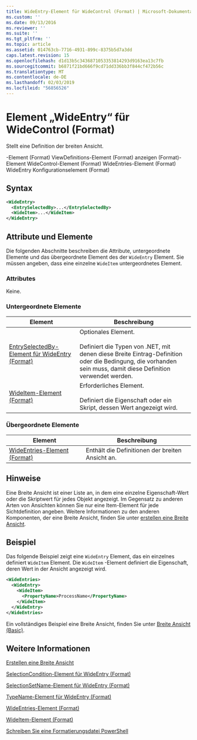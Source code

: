 ```yaml
---
title: WideEntry-Element für WideControl (Format) | Microsoft-Dokumentation
ms.custom: ''
ms.date: 09/13/2016
ms.reviewer: ''
ms.suite: ''
ms.tgt_pltfrm: ''
ms.topic: article
ms.assetid: 014763cb-7716-4931-899c-8375b5d7a3dd
caps.latest.revision: 15
ms.openlocfilehash: d1d13b5c3436871053353814293d9163ea13c7fb
ms.sourcegitcommit: b6871f21bd666f9cd71dd336bb3f844cf472b56c
ms.translationtype: MT
ms.contentlocale: de-DE
ms.lasthandoff: 02/03/2019
ms.locfileid: "56856526"
---
```

# <a name="wideentry-element-for-widecontrol-format"></a>Element „WideEntry“ für WideControl (Format)

Stellt eine Definition der breiten Ansicht.

-Element (Format) ViewDefinitions-Element (Format) anzeigen (Format)-Element WideControl-Element (Format) WideEntries-Element (Format) WideEntry Konfigurationselement (Format)

## <a name="syntax"></a>Syntax

```xml
<WideEntry>
  <EntrySelectedBy>...</EntrySelectedBy>
  <WideItem>...</WideItem>
</WideEntry>
```

## <a name="attributes-and-elements"></a>Attribute und Elemente

Die folgenden Abschnitte beschreiben die Attribute, untergeordnete Elemente und das übergeordnete Element des der `WideEntry` Element. Sie müssen angeben, dass eine einzelne `WideItem` untergeordnetes Element.

### <a name="attributes"></a>Attributes

Keine.

### <a name="child-elements"></a>Untergeordnete Elemente

|Element|Beschreibung|
|-------------|-----------------|
|[EntrySelectedBy-Element für WideEntry (Format)](./entryselectedby-element-for-wideentry-format.md)|Optionales Element.<br /><br /> Definiert die Typen von .NET, mit denen diese Breite Eintrag-Definition oder die Bedingung, die vorhanden sein muss, damit diese Definition verwendet werden.|
|[WideItem-Element (Format)](./wideitem-element-for-widecontrol-format.md)|Erforderliches Element.<br /><br /> Definiert die Eigenschaft oder ein Skript, dessen Wert angezeigt wird.|

### <a name="parent-elements"></a>Übergeordnete Elemente

|Element|Beschreibung|
|-------------|-----------------|
|[WideEntries-Element (Format)](./wideentries-element-for-widecontrol-format.md)|Enthält die Definitionen der breiten Ansicht an.|

## <a name="remarks"></a>Hinweise

Eine Breite Ansicht ist einer Liste an, in dem eine einzelne Eigenschaft-Wert oder die Skriptwert für jedes Objekt angezeigt. Im Gegensatz zu anderen Arten von Ansichten können Sie nur eine Item-Element für jede Sichtdefinition angeben. Weitere Informationen zu den anderen Komponenten, der eine Breite Ansicht, finden Sie unter [erstellen eine Breite Ansicht](./creating-a-wide-view.md).

## <a name="example"></a>Beispiel

Das folgende Beispiel zeigt eine `WideEntry` Element, das ein einzelnes definiert `WideItem` Element. Die `WideItem` -Element definiert die Eigenschaft, deren Wert in der Ansicht angezeigt wird.

```xml
<WideEntries>
  <WideEntry>
    <WideItem>
      <PropertyName>ProcessName</PropertyName>
    </WideItem>
  </WideEntry>
</WideEntries>

```

Ein vollständiges Beispiel eine Breite Ansicht, finden Sie unter [Breite Ansicht (Basic)](./wide-view-basic.md).

## <a name="see-also"></a>Weitere Informationen

[Erstellen eine Breite Ansicht](./creating-a-wide-view.md)

[SelectionCondition-Element für WideEntry (Format)](./selectioncondition-element-for-entryselectedby-for-widecontrol-format.md)

[SelectionSetName-Element für WideEntry (Format)](./selectionsetname-element-for-entryselectedby-for-widecontrol-format.md)

[TypeName-Element für WideEntry (Format)](./typename-element-for-entryselectedby-for-wideentry-format.md)

[WideEntries-Element (Format)](./wideentries-element-for-widecontrol-format.md)

[WideItem-Element (Format)](./wideitem-element-for-widecontrol-format.md)

[Schreiben Sie eine Formatierungsdatei PowerShell](./writing-a-powershell-formatting-file.md)
